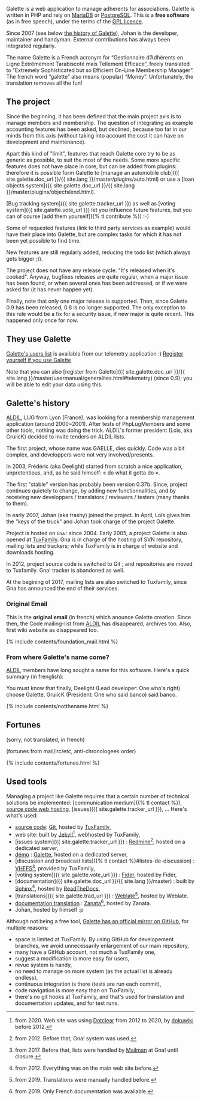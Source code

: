 Galette is a web application to manage adherents for associations. Galette is written in PHP and rely on [MariaDB](https://mariadb.org) or [PostgreSQL](https://postgresql.org). This is a **free software** (as in free speech), under the terms of the [GPL licence](https://www.gnu.org/licenses/quick-guide-gplv3.fr.html).

Since 2007 (see below [the history of Galette](#galettes-history)), Johan is the developer, maintainer and handyman. External contributions has always been integrated regularly.

The name Galette is a French acronym for “Gestionnaire d’Adhérents en Ligne Extrêmement Tarabiscoté mais Tellement Efficace”, freely translated to “Extremely Sophisticated but so Efficient On-Line Membership Manager”. The french word “galette” also means (popular) “Money”. Unfortunately, the translation removes all the fun!

## The project

Since the beginning, it has been defined that the main project axis is to manage members and membership. The question of integrating as example accounting features has been asked, but declined, because too far in our minds from this axis (without taking into account the cost it can have on development and maintenance).

Apart this kind of "limit", features that reach Galette core try to be as generic as possible, to suit the most of the needs. Some more specific features does not have place in core, but can be added from plugins: therefore it is possible form Galette to [manage an automobile club]({{ site.galette.doc_url }}/{{ site.lang }}/master/plugins/auto.html) or use a [loan objects system]({{ site.galette.doc_url }}/{{ site.lang }}/master/plugins/objectslend.html).

[Bug tracking system]({{ site.galette.tracker_url }}) as well as [voting system]({{ site.galette.vote_url }}) let you influence future features, but you can of course [add them yourself]({% tl contribute %}) :-)

Some of requested features (link to third party services as example) would have their place into Galette, but are complex tasks for which it has not been yet possible to find time.

New features are still regularly added, reducing the todo list (which always gets bigger ;)).

The project does not have any release cycle: "It's released when it's cooked". Anyway, bugfixes releases are quite regular, when a major issue has been found, or when several ones has been addressed, or if we were asked for (it has never happen yet).

Finally, note that only one major release is supported. Then, since Galette 0.9 has been released, 0.8 is no longer supported. The only exception to this rule would be a fix for a security issue, if new major is quite recent. This happened only once for now.

## They use Galette

[Galette's users list](https://telemetry.galette.eu/reference) is available from our telemetry application :)
[Register yourself if you use Galette](https://telemetry.galette.eu/reference?showmodal)

Note that you can also [register from Galette]({{ site.galette.doc_url }}/{{ site.lang }}/master/usermanual/generalites.html#telemetry) (since 0.9); you will be able to edit your data using this.

## Galette's history

[ALDIL](https://www.aldil.org), LUG from Lyon (France), was looking for a membership management application (around 2000~2001). After tests of PhpLugMembers and some other tools, nothing was doing the trick.
ALDIL's former president (Loïs, aka GruiicK) decided to invite tenders on ALDIL lists.

The first project, whose name was GAELLE, dies quickly. Code was a bit complex, and developpers were not very involved/presents.

In 2003, Frédéric (aka Deelight) started from scratch a nice application, unpretentious, and, as he said himself: « do what it gotta do ».

The first "stable" version has probably been version 0.37b. Since, project continues quietely to change, by adding new functionnalities, and by receiving new developpers / translators / reviewers / testers (many thanks to them).

In early 2007, Johan (aka trashy) joined the project. In April, Loïs gives him the "keys of the truck" and Johan took charge of the project Galette.

Project is hosted on `Gna!` since 2004. Early 2005, a project Galette is also opened at [TuxFamily](https://tuxfamily.org).
Gna is in charge of the hosting of SVN repository, mailing lists and trackers; while TuxFamily is in charge of website and downloads hosting.

In 2012, project source code is switched to Git ; and repositories are moved to Tuxfamily. Gna! tracker is abandoned as well.

At the begining of 2017, mailing lists are also switched to Tuxfamily, since Gna has announced the end of their services.

### Original Email

This is the **original email** (in french) which anounce Galette creation. Since then, the Code mailing-list from [ALDIL](https://www.aldil.org) has disappeared, archives too.
Also, first wiki website as disappeared too.

{% include contents/foundation_mail.html %}

### From where Galette's name come?

[ALDIL](https://www.aldil.org/) members have long sought a name for this software. Here's a quick summary (in frenglish):

You must know that finally, Deelight (Lead developer: One who's right) choose Galette, GruiicK (President: One who said banco) said banco.

{% include contents/notthename.html %}

## Fortunes

(sorry, not translated, in french)

(fortunes from mail/irc/etc, anti-chronologeek order)

{% include contents/fortunes.html %}

## Used tools

Managing a project like Galette requires that a certain number of technical solutions be implemented: [communication medium]({% tl contact %}), [source code web hosting](https://git.tuxfamily.org/galette/), [issues]({{ site.galette.tracker_url }}), ... Here's what's used:

* [source code](https://git.tuxfamily.org/galette/): [Git](https://git-scm.com/), hosted by [TuxFamily](https://tuxfamily.org),
* web site: built by [Jekyll](https://jekyllrb.com)[^1], webhosted by TuxFamily,
* [issues system]({{ site.galette.tracker_url }}) : [Redmine](https://redmine.org)[^2], hosted on a dedicated server,
* [démo](https://demo.galette.eu) : [Galette](https://galette.eu), hosted on a dedicated server,
* [discussion and broadcast lists]({% tl contact %}#listes-de-discussion) : [VHFFS](https://vhffs.org)[^3], provided by TuxFamily,
* [voting system]({{ site.galette.vote_url }}) : [Fider](https://fider.io), hosted by Fider,
* [documentation]({{ site.galette.doc_url }}/{{ site.lang }}/master) : built by [Sphinx](https://www.sphinx-doc.org)[^4], hosted by [ReadTheDocs](https://rtfd.org),
* [translations]({{ site.galette.trad_url }}) : [Weblate](https://weblate.org)[^5], hosted by Weblate.
* [documentation translation](https://translate.zanata.org/project/view/galettedoc/) : [Zanata](http://zanata.org)[^6], hosted by Zanata.
* Johan, hosted by himself :p

Although not being a free tool, [Galette has an official mirror on GitHub](https://github.com/galette), for multiple reasons:

* space is limited at TuxFamily. By using GitHub for developement branches, we avoid unnecessarily enlargement of our main repository,
* many have a GitHub account, not much a TuxFamily one,
* suggest a modification is more easy for users,
* revue system is handy,
* no need to manage on more system (as the actual list is already endless),
* continuous integration is there (tests are run each commit),
* code navigation is more easy than on TuxFamily,
* there's no git hooks at TuxFamily, and that's used for translation and documentation updates, and for test runs.

[^1]: from 2020. Web site was using [Dotclear](https://dotclear.org) from 2012 to 2020, by [dokuwiki](https://dokuwiki.org) before 2012.
[^2]: from 2012. Before that, Gna! system was used.
[^3]: from 2017. Before that, lists were handled by [Mailman](https://list.org/) at Gna! until closure.
[^4]: from 2012. Everything was on the main web site before.
[^5]: from 2019. Translations were manually handled before.
[^6]: from 2019. Only French documentation was available.
